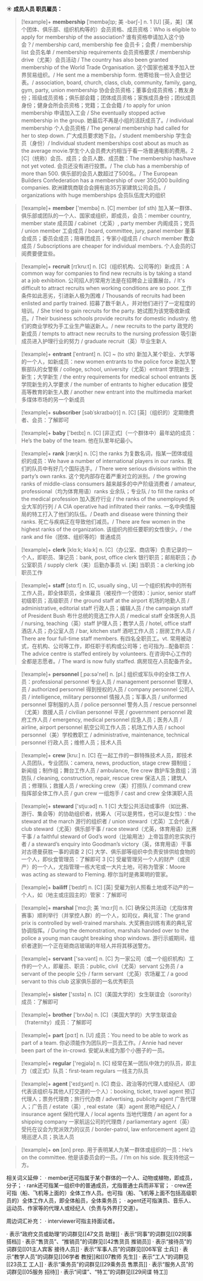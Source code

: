☀ <span class="category">**成员人员 职员雇员：**</span>
>[!example]+ <span class="vocabulary">**membership**</span> [ˈmembəʃɪp; 美 -bərʃ-]
> <span class="definition">n. 1 [U] [英，美]（某个团体、俱乐部、组织机构等的）会员资格、成员资格：</span>Who is eligible to apply for membership of the association? 谁有资格申请加入这个协会？/ membership card, membership fee 会员卡；会费 / membership list 会员名单 / membership requirements 会员资格要求 / membership drive（尤美）会员活动 / The country has also been granted membership of the World Trade Organisation. 这个国家也被准予加入世界贸易组织。/ He sent me a membership form. 他寄给我一份入会登记表。/ association, board, church, class, club, community, family, gang, gym, party, union membership 协会会员资格；董事会成员资格；教友身份；班级成员资格；俱乐部会籍；团体成员资格；家族成员身份；团伙成员身份；健身会所会员资格；党籍；工会会籍 / to apply for union membership 申请加入工会 / She eventually stopped active membership in the group. 她最后不再是小组的活跃成员了。/ individual membership 个人会员资格 / The general membership had called for her to step down. 广大成员要求她下台。/ student membership 学生会员（身份）/ Individual student memberships cost about as much as the average movie.学生个人会员费大约相当于看一场普通电影的费用。<span class="definition">2 [C]（统称）会员、成员；会员人数、成员数：</span>The membership has/have not yet voted. 会员还没有进行投票。/ The club has a membership of more than 500. 俱乐部的会员人数超过了500名。/ The European Builders Confederation has a membership of over 350,000 building companies. 欧洲建筑商联合会拥有逾35万家建筑公司会员。/ organizations with huge memberships 会员队伍庞大的组织

>[!example]+ <span class="vocabulary">**member**</span> ['membə] 
> <span class="definition">n. [C] member (of sth) 加入某一群体、俱乐部或团队的一个人、国家或组织，即成员，会员：</span>member country, member state 成员国 / cabinet（尤英）, party member 内阁成员；党员 / union member 工会成员 / board, committee, jury, panel member 董事会成员；委员会成员；陪审团成员；专家小组成员 / church member 教会成员 / Subscriptions are cheaper for individual members. 个人会员的订阅费要便宜些。
           
>[!example]+ <span class="vocabulary">**recruit**</span> [rɪˈkru:t]
> <span class="definition">n. [C]（组织机构、公司等的）新成员：</span>A common way for companies to find new recruits is by taking a stand at a job exhibition. 公司招人的常用方法是在招聘会上设置展台。/ It's difficult to attract recruits when working conditions are so poor. 工作条件如此恶劣，引进新人极为困难 / Thousands of recruits had been enlisted and partly trained. 招募了数千新人，并对他们进行了一定程度的培训。/ She tried to gain recruits for the party. 她试图为该党吸收新成员。/ Their business schools provide recruits for domestic industry. 他们的商业学校为手工业生产输送新人。/ new recruits to the party 政党的新成员 / tempts to attract new recruits to the nursing profession 吸引新成员进入护理行业的努力 / graduate recruit（英）毕业生新人
           
>[!example]+ <span class="vocabulary">**entrant**</span> [ˈentrənt]
> <span class="definition">n. [C] ~ (to sth) 新加入某个职业、大学等的一个人，如新成员：</span>new women entrants to the police force 新加入警察部队的女警察 / college, school, university（尤英）entrant 学院新生；新生；大学新生 / the entry requirements for medical school entrants 医学院新生的入学要求 / the number of entrants to higher education 接受高等教育的新生人数 / another new entrant into the multimedia market 多煤体市场的另一个新成员

>[!example]+ <span class="vocabulary">**subscriber**</span> [səbˈskraɪbə(r)]
> <span class="definition">n. [C] [英]（组织的）定期缴费者、会员：</span>了解即可

>[!example]+ <span class="vocabulary">**baby**</span> ['beɪbɪ] 
> <span class="definition">n. [C] [非正式]（一个群体中）最年幼的成员：</span>He’s the baby of the team. 他在队里年纪最小。

>[!example]+ <span class="vocabulary">**rank**</span> [ræŋk] 
> <span class="definition">n. [C] the ranks 为复数名词，指某一团体或组织的成员：</span>We have a number of international players in our ranks. 我们的队员中有好几个国际选手。/ There were serious divisions within the party’s own ranks. 这个党内部存在着严重对立的派别。/ the growing ranks of middle-class consumers 越来越多的中产阶级消费者 / amateur, professional（均为体育用语）ranks 业余队；专业队 / to fill the ranks of the medical profession 加入医疗行业 / the ranks of the unemployed 失业大军的行列 / A CIA operative had infiltrated their ranks. 一名中央情报局的特工打入了他们的队伍。/ Death and disease were thinning their ranks. 死亡与疾病正在导致他们减员。/ There are few women in the highest ranks of the organization. 该组织内担任要职的女性很少。/ the rank and file（团体、组织等的）普通成员

>[!example]+ <span class="vocabulary">**clerk**</span> [klɑːk; klə:k] 
> <span class="definition">n. [C]（办公室、商店等）负责记录的一个人，即职员、簿记员：</span>bank, post, office clerk 银行职员；邮局职员；办公室职员 / supply clerk（美）后勤办事员 <span class="definition">vi. [美] 当职员：</span>a clerking job 职员工作  

>[!example]+ <span class="vocabulary">**staff**</span> [stɑːf] 
> <span class="definition">n. [C, usually sing., U] 一个组织机构中的所有工作人员，即全体职员，全体雇员（被视作一个团体）：</span>junior, senior staff 初级职员；高级职员 / the ground staff at the airport 机场的地勤人员 / administrative, editorial staff 行政人员；编辑人员 / the campaign staff of President Bush 布什总统的竞选工作人员 / medical staff 全体医务人员 / nursing, teaching（英）staff 护理人员；教学人员 / hotel, office staff 酒店人员；办公室人员 / bar, kitchen staff 酒吧工作人员；厨房工作人员 / There are four full-time staff members. 有四名全职员工。<span class="definition">vt. 常用被动式，在机构、公司等工作，即任职于机构或公司等；也可指为…配备职员：</span>The advice centre is staffed entirely by volunteers. 在咨询中心工作的全都是志愿者。/ The ward is now fully staffed. 病房现在人员配备齐全。

>[!example]+ <span class="vocabulary">**personnel**</span> [͵pə:sə'nel] 
> <span class="definition">n. [pl.] 组织或军队中的全体工作人员：</span>professional personnel 专业人员 / management personnel 管理人员 / authorized personnel 得到授权的人员 / company personnel 公司人员 / intelligence, military personnel 情报人员；军事人员 / uniformed personnel 穿制服的人员 / police personnel 警务人员 / rescue personnel（尤美）救援人员 / civilian personnel 平民 / government personnel 政府工作人员 / emergency, medical personnel 应急人员；医务人员 / airline, airport personnel 航空公司工作人员；机场工作人员 / school personnel（美）学校教职工 / administrative, maintenance, technical personnel 行政人员；维修人员；技术人员

>[!example]+ <span class="vocabulary">**crew**</span> [kru:] 
> <span class="definition">n. [C] 在一起工作的一群特殊技术人员，即技术人员团队，专业团队：</span>camera, news, production, stage crew 摄制组；新闻组；制作组；舞台工作人员 / ambulance, fire crew 救护车急救组；消防队 / cleaning, construction, repair, rescue crew 保洁人员；建筑人员；修理队；救援人员 / wrecking crew（美）打捞队 / command crew 指挥部全体工作人员 / gun crew 一组炮手 / cast and crew 全体演职人员

>[!example]+ <span class="vocabulary">**steward**</span> ['stju:əd] 
> <span class="definition">n. 1 [C] 大型公共活动或事件（如比赛、游行、集会等）的协助组织者，统筹人（可以是男性，也可以是女性）：</span>the steward at the march 游行的组织者 / union steward（尤英）工会代表 / club steward（尤英）俱乐部干事 / race steward（尤英，体育用语）比赛干事 / a faithful steward of God’s word（比喻用法）上帝旨意的忠实执行者 / a steward’s enquiry into Goodman’s victory（英，体育用语）干事对古德曼获胜一事的调查 <span class="definition">2 [C] 大学、俱乐部等组织中负责安排供给食物的一个人，即伙食管理员：</span>了解即可 <span class="definition">3 [C] 受雇管理另一个人的财产（或资产）的一个人，尤指管理一栋大宅或一大片土地，可称为管家：</span>Moore was acting as steward to Fleming. 穆尔当时是弗莱明的管家。
                      
>[!example]+ <span class="vocabulary">**bailiff**</span> [ˈbeɪlɪf]
> <span class="definition">n. [C] [英] 受雇为别人照看土地或不动产的一个人，如（地主或庄园主的）管家：</span>了解即可
 
>[!example]+ <span class="vocabulary">**marshal**</span> [ˈmɑ:ʃl; 美 ˈmɑ:rʃl]
> <span class="definition">n. [C] 确保公共活动（尤指体育赛事）顺利举行（并掌控人群）的一个人，如司仪，典礼官：</span>The grand prix is controlled by well-trained marshals. 大奖赛由训练有素的典礼官协调指挥。/ During the demonstration, marshals handed over to the police a young man caught breaking shop windows. 游行示威期间，组织者逮到一个正在砸商店玻璃的年轻人并将其移送警方。

>[!example]+ <span class="vocabulary">**servant**</span> ['sə:vənt] 
> <span class="definition">n. [C] 为一家公司（或一个组织机构）工作的一个人，即雇员、职员：</span>public, civil（尤英）servant 公务员 / a servant of the people 公仆 / farm servant（尤英）农场雇工 / a good servant to this club 这家俱乐部的一名优秀职员

>[!example]+ <span class="vocabulary">**sister**</span> ['sɪstə] 
> <span class="definition">n. [C]（美国大学的）女生联谊会（sorority）成员：</span>了解即可

>[!example]+ <span class="vocabulary">**brother**</span> ['brʌðə] 
> <span class="definition">n. [C]（美国大学的）大学生联谊会（fraternity）成员：</span>了解即可

>[!example]+ <span class="vocabulary">**part**</span> [pɑːt] 
> <span class="definition">n. [U] 成员：</span>You need to be able to work as part of a team. 你必须能作为团队的一员去工作。/ Annie had never been part of the in-crowd. 安妮从未成为那个小圈子的一员。

>[!example]+ <span class="vocabulary">**regular**</span> ['reɡjələ] 
> <span class="definition">n. [C] 经常在某一团队中效力的队员，即主力（或正式）队员：</span>first-team regulars 一线主力队员

>[!example]+ <span class="vocabulary">**agent**</span> ['eɪdӡənt] 
> <span class="definition">n. [C] 商业、政治等的代理人或经纪人（即代表该组织与其他人打交道的一个人）：</span>booking, ticket, travel agent 预订代理人；票务代理商；旅行代办商 / advertising, publicity agent 广告代理人；广告员 / estate（英）, real estate（美）agent 房地产经纪人 / insurance agent 保险代理人 / local agents 当地代理商 / an agent for a shipping company 一家航运公司的代理商 / parliamentary agent（英）受托在议会为党派效力的议员 / border-patrol, law enforcement agent 边境巡逻人员；执法人员

>[!example]+ <span class="vocabulary">**on**</span> [ɒn] 
> <span class="definition">prep. 用于表明某人为某一群体或组织的一员：</span>He’s on the committee. 他是该委员会的一员。/ I’m on his side. 我支持他这一方。

相关词义延伸：
· member还可指属于某个群体的一个人、动物或植物，即成员，分子；
· rank还可指某一组织中的普通成员，尤指普通士兵而非军官；
· crew还可指（船、飞机等上面的）全体工作人员。也可指（船、飞机等上面不包括高级职员的）全体工作人员，即全体船员，全体乘务员；
· agent还可指演员、音乐人、运动员、作家等的代理人或经纪人（负责与外界打交道）。

周边词汇补充：
· interviewer可指主持面试者。

· 表示“政府文员或助理”的词群见[[47文员 助理]]
· 表示“同事”的词群见[[02同事 搭档]]
· 表示“售货员”、“推销员”的词群见[[42售货员 推销员]]
· 表示“接待员”的词群见[[01主人宾客 接待人员]]
· 表示“军事人员”的词群见[[06军官 士兵]]
· 表示“教学人员”的词群见[[06学者 教授]]和[[07教师 先生]]
· 表示“工人”的词群见[[23员工 工人]]
· 表示“乘务员”的词群见[[29乘务员 售票员]]
· 表示“服务人员”的词群见[[05服务 招待]]
· 表示“间谍”、“特工”的词群见[[29间谍 特工]]
